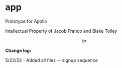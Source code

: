 # app
Prototype for Apollo

Intellectual Property of Jacob Franco and Blake Tolley

$$br$$

**Change log:**

5/22/22 - Added all files -- signup sequence
